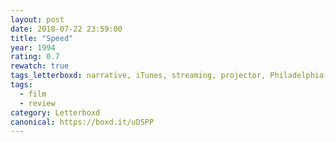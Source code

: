 ```yaml
---
layout: post 
date: 2018-07-22 23:59:00
title: "Speed"
year: 1994
rating: 0.7
rewatch: true
tags_letterboxd: narrative, iTunes, streaming, projector, Philadelphia, Leah
tags:
  - film
  - review
category: Letterboxd
canonical: https://boxd.it/uDSPP
---
```

